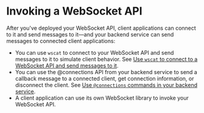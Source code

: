 # Invoking a WebSocket API<a name="apigateway-how-to-call-websocket-api"></a>

After you've deployed your WebSocket API, client applications can connect to it and send messages to it—and your backend service can send messages to connected client applications:
+ You can use `wscat` to connect to your WebSocket API and send messages to it to simulate client behavior\. See [Use `wscat` to connect to a WebSocket API and send messages to it](apigateway-how-to-call-websocket-api-wscat.md)\.
+ You can use the @connections API from your backend service to send a callback message to a connected client, get connection information, or disconnect the client\. See [Use `@connections` commands in your backend service](apigateway-how-to-call-websocket-api-connections.md)\.
+ A client application can use its own WebSocket library to invoke your WebSocket API\.